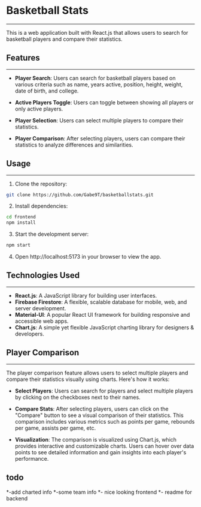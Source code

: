 # Basketball Stats
---
This is a web application built with React.js that allows users to search for basketball players and compare their statistics.

## Features
---
- **Player Search**: Users can search for basketball players based on various criteria such as name, years active, position, height, weight, date of birth, and college.

- **Active Players Toggle**: Users can toggle between showing all players or only active players.

- **Player Selection**: Users can select multiple players to compare their statistics.

- **Player Comparison**: After selecting players, users can compare their statistics to analyze differences and similarities.

## Usage
---
1. Clone the repository:

```bash
git clone https://github.com/Gabe9T/basketballstats.git
```

2. Install dependencies:
```bash
cd frontend
npm install
```
3. Start the development server:
```bash
npm start
```
4. Open http://localhost:5173 in your browser to view the app.



## Technologies Used
---
- **React.js**: A JavaScript library for building user interfaces.
- **Firebase Firestore**: A flexible, scalable database for mobile, web, and server development.
- **Material-UI**: A popular React UI framework for building responsive and accessible web apps.
- **Chart.js**: A simple yet flexible JavaScript charting library for designers & developers.



## Player Comparison
---
The player comparison feature allows users to select multiple players and compare their statistics visually using charts. Here's how it works:

- **Select Players**: Users can search for players and select multiple players by clicking on the checkboxes next to their names.

- **Compare Stats**: After selecting players, users can click on the "Compare" button to see a visual comparison of their statistics. This comparison includes various metrics such as points per game, rebounds per game, assists per game, etc.

- **Visualization**: The comparison is visualized using Chart.js, which provides interactive and customizable charts. Users can hover over data points to see detailed information and gain insights into each player's performance.









## todo 
*-add charted info
*-some team info 
*- nice looking frontend 
*- readme for backend
